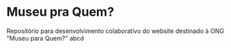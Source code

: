 # Museu pra Quem?
Repositório para desenvolvimento colaborativo do website destinado à ONG "Museu para Quem?"
abcd
